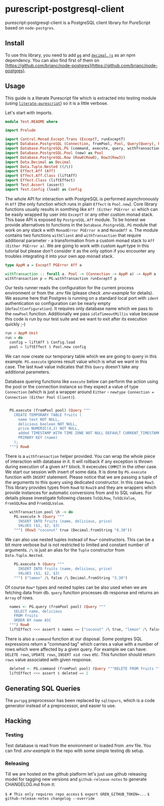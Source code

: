 # purescript-postgresql-client

purescript-postgresql-client is a PostgreSQL client library for PureScript based on `node-postgres`.

## Install

To use this library, you need to add [`pg`][pg] and [`decimal.js`][decimal.js] as an npm dependency. You can also
find first of them on [https://github.com/brianc/node-postgres](https://github.com/brianc/node-postgres).

## Usage

This guide is a literate Purescript file which is extracted into testing module (using [`literate-purescript`](https://github.com/Thimoteus/literate-purescript)) so it is a little verbose.

Let's start with imports.

```purescript
module Test.README where

import Prelude

import Control.Monad.Except.Trans (ExceptT, runExceptT)
import Database.PostgreSQL (Connection, fromPool, Pool, Query(Query), PGError)
import Database.PostgreSQL.PG (command, execute, query, withTransaction) as PG
import Database.PostgreSQL.Pool (new) as Pool
import Database.PostgreSQL.Row (Row0(Row0), Row3(Row3))
import Data.Decimal as Decimal
import Data.Tuple.Nested ((/\))
import Effect.Aff (Aff)
import Effect.Aff.Class (liftAff)
import Effect.Class (liftEffect)
import Test.Assert (assert)
import Test.Config (load) as Config
```

The whole API for interaction with PostgreSQL is performed asynchronously in `Aff`
(the only function which runs in plain `Effect` is `Pool.new`). Core library
functions usually results in somthing like `Aff (Either PGError a)` which can be easily
wrapped by user into `ExceptT` or any other custom monad stack. This base API is exposed by
`PostgreSQL.Aff` module.
To be honest we provide alternatives to functions in the `Database.PostgreSQL.PG` module that work on any stack `m` with `MonadError PGError m` and `MonadAff m`.
The module contains two functions `withClient` and `withTransaction` that require additional parameter - a transformation from a custom monad stack to `Aff (Either PGError a)`.
We are going to work with custom `AppM` type in this tutorial but please don't consider it as the only option
if you encounter any troubles integrating it into your own app monad stack.

```purescript
type AppM a = ExceptT PGError Aff a

withTransaction :: forall a. Pool -> (Connection -> AppM a) -> AppM a
withTransaction p = PG.withTransaction runExceptT p
```

Our tests runner reads the configuration for the current process environment or from
the _.env_ file (please check _.env-example_ for details).
We assume here that Postgres is running on a standard local port
with `ident` authentication so configuration can be nearly empty (`defaultConfiguration`).
It requires only database name which we pass to the `newPool` function.
Additionally we pass `idleTimeoutMillis` value because this code
is run by our test suite and we want to exit after its execution quickly ;-)


```purescript
run ∷ AppM Unit
run = do
  config ← liftAff $ Config.load
  pool ← liftEffect $ Pool.new config
```

We can now create our temporary table which we are going to query in this example.
`PG.execute` ignores result value which is what we want in this case.
The last `Row0` value indicates that this `Query` doesn't take any additional parameters.

Database quering functions like `execute` below can perform the action using the pool 
or the connection instance so they expect a value of type `Connection` (which is just
a wrapper around `Either` - `newtype Connection = Connection (Either Pool Client)`).

```purescript

  PG.execute (fromPool pool) (Query """
    CREATE TEMPORARY TABLE fruits (
      name text NOT NULL,
      delicious boolean NOT NULL,
      price NUMERIC(4,2) NOT NULL,
      added TIMESTAMP WITH TIME ZONE NOT NULL DEFAULT CURRENT_TIMESTAMP,
      PRIMARY KEY (name)
    );
  """) Row0
```

There is a `withTransaction` helper provided. You can wrap the whole
piece of interaction with database in it. It will rollback if any exception
is thrown during execution of a given `Aff` block. It excecutes `COMMIT`
in the other case.
We start our session with insert of some data. It is done by `PG.execute`
function with `INSERT` statement.
Please notice that we are passing a tuple of the arguments to this query
using dedicated constructor. In this case `Row3`.  This library provides types
from `Row0` to `Row19` and they are wrappers which provide instances for
automatic conversions from and to SQL values.
For details please investigate following classes `ToSQLRow`, `ToSQLValue`,
`FromSQLRow` and `FromSQLValue`.

```purescript
  withTransaction pool \h -> do
    PG.execute h (Query """
      INSERT INTO fruits (name, delicious, price)
      VALUES ($1, $2, $3)
    """) (Row3 "coconut" true (Decimal.fromString "8.30"))
```

We can also use nested tuples instead of `Row*` constructors. This can be a bit more
verbose but is not restricted to limited and constant number of arguments.
`/\` is just an alias for the `Tuple` constructor from `Data.Tuple.Nested`.

```purescript
    PG.execute h (Query """
      INSERT INTO fruits (name, delicious, price)
      VALUES ($1, $2, $3)
    """) ("lemon" /\ false /\ Decimal.fromString "3.30")
```

Of course `Row*` types and nested tuples can be also used when we are fetching
data from db.
`query` function processes db response and returns an `Array` of rows.

```purescript
  names <- PG.query (fromPool pool) (Query """
    SELECT name, delicious
    FROM fruits
    ORDER BY name ASC
  """) Row0
  liftEffect <<< assert $ names == ["coconut" /\ true, "lemon" /\ false]
```

There is also a `command` function at our disposal.
Some postgres SQL expressions return a "command tag" which carries
a value with a number of rows which were affected by a given query.
For example we can have: `DELETE rows`, `UPDATE rows`, `INSERT oid rows` etc.
This function should return `rows` value associated with given response.

```purescript
  deleted <- PG.command (fromPool pool) (Query """DELETE FROM fruits """) Row0
  liftEffect <<< assert $ deleted == 2
```

## Generating SQL Queries

The `purspg` preprocessor has been replaced by `sqltopurs`, which is a code
generator instead of a preprocessor, and easier to use.

[sqltopurs]: https://github.com/rightfold/sqltopurs
[pg]: https://www.npmjs.com/package/pg
[decimal.js]: https://www.npmjs.com/package/decimal.js

## Hacking

### Testing

Test database is read from the environment or loaded from _.env_ file. You can find _.env-example_ in the repo with some simple testing db setup.

### Releasing

Till we are hosted on the github platform let's just use github releasing model for tagging new versions and `github-release-notes` to generate CHANGELOG.md from it:

`$ # This only requires repo access`
`$ export GREN_GITHUB_TOKEN=...`
`$ github-release-notes changelog --override`
